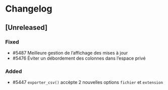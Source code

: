 # Changelog

## [Unreleased]

### Fixed

- #5487 Meilleure gestion de l’affichage des mises à jour
- #5476 Éviter un débordement des colonnes dans l’espace privé

### Added

- #5447 `exporter_csv()` accèpte 2 nouvelles options `fichier` et `extension`
